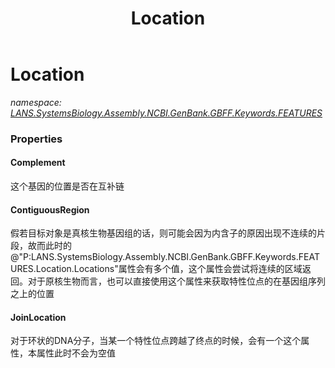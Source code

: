 ﻿---
title: Location
---

# Location
_namespace: [LANS.SystemsBiology.Assembly.NCBI.GenBank.GBFF.Keywords.FEATURES](N-LANS.SystemsBiology.Assembly.NCBI.GenBank.GBFF.Keywords.FEATURES.html)_





### Properties

#### Complement
这个基因的位置是否在互补链
#### ContiguousRegion
假若目标对象是真核生物基因组的话，则可能会因为内含子的原因出现不连续的片段，故而此时的@"P:LANS.SystemsBiology.Assembly.NCBI.GenBank.GBFF.Keywords.FEATURES.Location.Locations"属性会有多个值，这个属性会尝试将连续的区域返回。对于原核生物而言，也可以直接使用这个属性来获取特性位点的在基因组序列之上的位置
#### JoinLocation
对于环状的DNA分子，当某一个特性位点跨越了终点的时候，会有一个这个属性，本属性此时不会为空值

